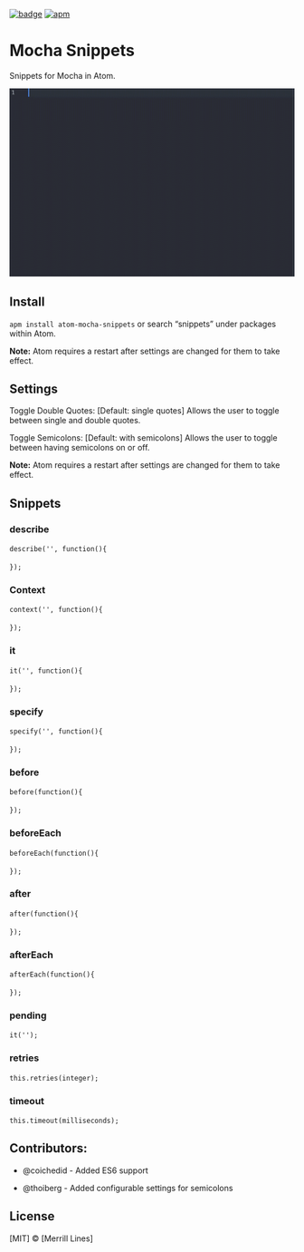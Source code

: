 [![badge][apm]][package]
[![apm](https://img.shields.io/apm/dm/atom-mocha-snippets.svg?style=flat-square)](https://atom.io/packages/atom-mocha-snippets)

# Mocha Snippets

Snippets for Mocha in Atom.

![](https://raw.githubusercontent.com/Linesmerrill/atom-mocha-snippets/master/images/usage.gif)

## Install
`apm install atom-mocha-snippets` or search “snippets” under packages within Atom.

**Note:** Atom requires a restart after settings are changed for them to take effect.

## Settings
Toggle Double Quotes: [Default: single quotes] Allows the user to toggle between single and double quotes.

Toggle Semicolons: [Default: with semicolons] Allows the user to toggle between having semicolons on or off.

**Note:** Atom requires a restart after settings are changed for them to take effect.

## Snippets

### describe

```
describe('', function(){

});
```

### Context

```
context('', function(){

});
```

### it

```
it('', function(){

});
```
### specify

```
specify('', function(){

});
```

### before

```
before(function(){

});
```

### beforeEach

```
beforeEach(function(){

});
```

### after

```
after(function(){

});
```

### afterEach

```
afterEach(function(){

});
```

### pending

```
it('');
```

### retries

```
this.retries(integer);
```

### timeout

```
this.timeout(milliseconds);
```

## Contributors:

* @coichedid - Added ES6 support

* @thoiberg - Added configurable settings for semicolons

License
-------
[MIT] © [Merrill Lines]

[apm]:              https://img.shields.io/apm/v/atom-mocha-snippets.svg?style=flat-square
[package]:          https://atom.io/packages/atom-mocha-snippets
